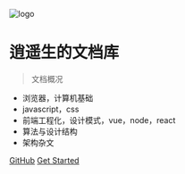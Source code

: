 ![logo](https://docsify.js.org/_media/icon.svg)

# 逍遥生的文档库

> 文档概况

* 浏览器，计算机基础
* javascript，css
* 前端工程化，设计模式，vue，node，react
* 算法与设计结构
* 架构杂文

[GitHub](https://github.com/xiaoyaosheng-yu/library)
[Get Started](README)